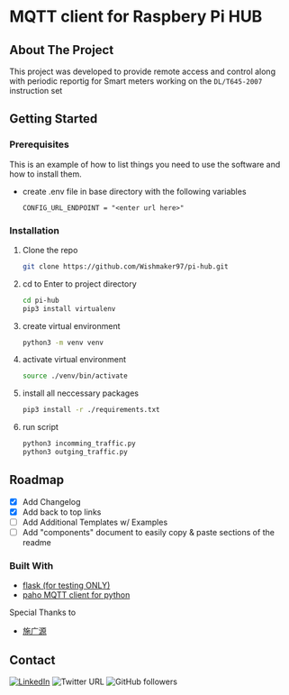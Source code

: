 <div id="top"></div>

<!-- PROJECT LOGO -->
# MQTT client for Raspbery Pi HUB


<!-- ABOUT THE PROJECT -->
## About The Project
This project was developed to provide remote access and control along with periodic reportig for Smart meters working on the `DL/T645-2007` instruction set

<!-- GETTING STARTED -->
## Getting Started

### Prerequisites

This is an example of how to list things you need to use the software and how to install them.
* create .env file in base directory with the following variables
  ```
  CONFIG_URL_ENDPOINT = "<enter url here>"
  ```

### Installation

1. Clone the repo
   ```sh
   git clone https://github.com/Wishmaker97/pi-hub.git
   ```
2. cd to Enter to project directory
   ```sh
   cd pi-hub
   pip3 install virtualenv
   ```

3. create virtual environment 
   ```sh
   python3 -m venv venv
   ```
4. activate virtual environment
   ```sh
   source ./venv/bin/activate
   ```
5. install all neccessary packages 
   ```sh
   pip3 install -r ./requirements.txt
   ```
6. run script
   ```sh
   python3 incomming_traffic.py
   python3 outging_traffic.py
   ```

<!-- ROADMAP -->
## Roadmap

- [x] Add Changelog
- [x] Add back to top links
- [ ] Add Additional Templates w/ Examples
- [ ] Add "components" document to easily copy & paste sections of the readme

### Built With

* [flask (for testing ONLY)](https://flask.palletsprojects.com/en/2.0.x/)
* [paho MQTT client for python](https://www.eclipse.org/paho/index.php?page=clients/python/index.php)

Special Thanks to 
* [施广源](https://zhuanlan.zhihu.com/p/378137714)



<!-- CONTACT -->
## Contact

[![LinkedIn][linkedin-shield]][linkedin-url]  ![Twitter URL](https://img.shields.io/twitter/url?label=VishmikaFernan1&logo=twitter&style=for-the-badge&url=https%3A%2F%2Ftwitter.com%2FVishmikaFernan1) ![GitHub followers](https://img.shields.io/github/followers/Wishmaker97?logo=github&style=for-the-badge)



<!-- MARKDOWN LINKS & IMAGES -->
<!-- https://www.markdownguide.org/basic-syntax/#reference-style-links -->

[linkedin-shield]: https://img.shields.io/badge/-LinkedIn-black.svg?style=for-the-badge&logo=linkedin&colorB=555
[linkedin-url]: https://www.linkedin.com/in/vishmika-fernando-435923116/

